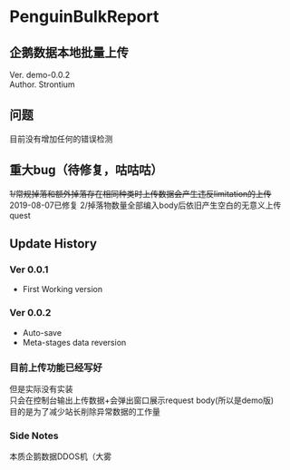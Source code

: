 # PenguinBulkReport

## 企鹅数据本地批量上传
Ver. demo-0.0.2  
Author. Strontium

## 问题
目前没有增加任何的错误检测  

## 重大bug（待修复，咕咕咕）
~~1/常规掉落和额外掉落存在相同种类时上传数据会产生违反limitation的上传~~  
2019-08-07已修复
2/掉落物数量全部编入body后依旧产生空白的无意义上传quest 

## Update History
### Ver 0.0.1
* First Working version  
### Ver 0.0.2
* Auto-save  
* Meta-stages data reversion  

### 目前上传功能已经写好
但是实际没有实装  
只会在控制台输出上传数据+会弹出窗口展示request body(所以是demo版)  
目的是为了减少站长削除异常数据的工作量

### Side Notes
本质企鹅数据DDOS机（大雾

